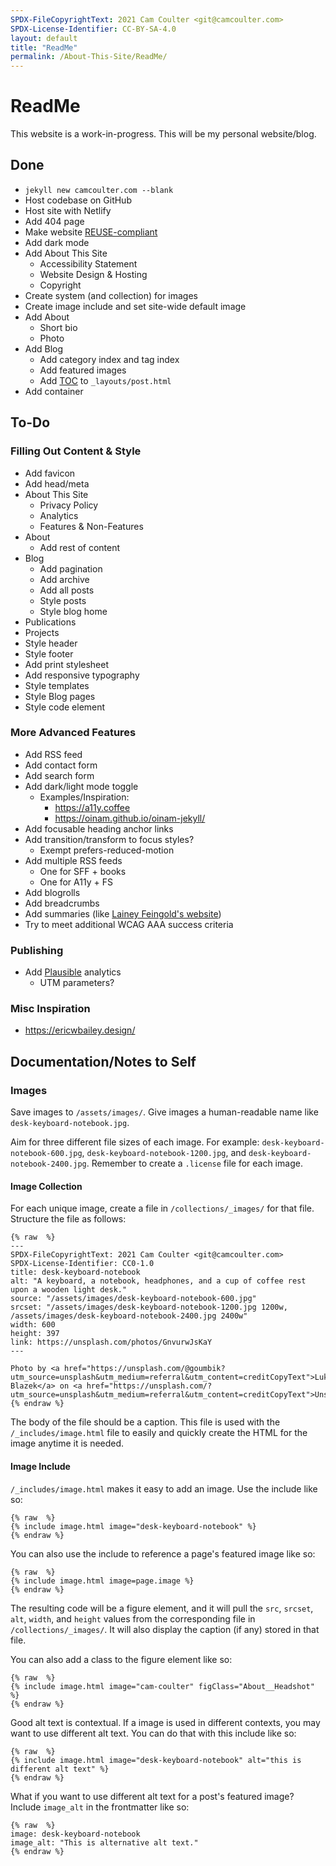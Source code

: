 ```yaml
---
SPDX-FileCopyrightText: 2021 Cam Coulter <git@camcoulter.com>
SPDX-License-Identifier: CC-BY-SA-4.0
layout: default
title: "ReadMe"
permalink: /About-This-Site/ReadMe/
---
```


# ReadMe

This website is a work-in-progress. This will be my personal website/blog.

## Done

* <code>jekyll new camcoulter.com --blank</code>
* Host codebase on GitHub
* Host site with Netlify
* Add 404 page
* Make website [REUSE-compliant](https://reuse.software/)
* Add dark mode
* Add About This Site
	* Accessibility Statement
	* Website Design & Hosting
	* Copyright
* Create system (and collection) for images
* Create image include and set site-wide default image
* Add About
	* Short bio
	* Photo
* Add Blog
	* Add category index and tag index
	* Add featured images
	* Add [TOC](https://github.com/toshimaru/jekyll-toc) to `_layouts/post.html`
* Add container

## To-Do

### Filling Out Content & Style

* Add favicon
* Add head/meta
* About This Site
	* Privacy Policy
	* Analytics
	* Features & Non-Features
* About
	* Add rest of content
* Blog
	* Add pagination
	* Add archive
	* Add all posts
	* Style posts
	* Style blog home
* Publications
* Projects
* Style header
* Style footer
* Add print stylesheet
* Add responsive typography
* Style templates
* Style Blog pages
* Style code element

### More Advanced Features

* Add RSS feed
* Add contact form
* Add search form
* Add dark/light mode toggle
	* Examples/Inspiration:
		* <https://a11y.coffee>
		* <https://oinam.github.io/oinam-jekyll/>
* Add focusable heading anchor links
* Add transition/transform to focus styles?
	* Exempt prefers-reduced-motion
* Add multiple RSS feeds
	* One for SFF + books
	* One for A11y + FS
* Add blogrolls
* Add breadcrumbs
* Add summaries (like [Lainey Feingold's website](https://www.lflegal.com/2021/11/overlay-legal-update/))
* Try to meet additional WCAG AAA success criteria

### Publishing

* Add [Plausible](https://plausible.io/) analytics
	* UTM parameters?

### Misc Inspiration
* https://ericwbailey.design/

## Documentation/Notes to Self

### Images

Save images to `/assets/images/`. Give images a human-readable name like `desk-keyboard-notebook.jpg`.

Aim for three different file sizes of each image. For example: `desk-keyboard-notebook-600.jpg`, `desk-keyboard-notebook-1200.jpg`, and `desk-keyboard-notebook-2400.jpg`. Remember to create a `.license` file for each image.

#### Image Collection

For each unique image, create a file in `/collections/_images/` for that file. Structure the file as follows:

	{% raw  %}
	---
	SPDX-FileCopyrightText: 2021 Cam Coulter <git@camcoulter.com>
	SPDX-License-Identifier: CC0-1.0
	title: desk-keyboard-notebook
	alt: "A keyboard, a notebook, headphones, and a cup of coffee rest upon a wooden light desk."
	source: "/assets/images/desk-keyboard-notebook-600.jpg"
	srcset: "/assets/images/desk-keyboard-notebook-1200.jpg 1200w, /assets/images/desk-keyboard-notebook-2400.jpg 2400w"
	width: 600
	height: 397
	link: https://unsplash.com/photos/GnvurwJsKaY
	---

	Photo by <a href="https://unsplash.com/@goumbik?utm_source=unsplash&utm_medium=referral&utm_content=creditCopyText">Lukas Blazek</a> on <a href="https://unsplash.com/?utm_source=unsplash&utm_medium=referral&utm_content=creditCopyText">Unsplash</a>
	{% endraw %}

The body of the file should be a caption. This file is used with the `/_includes/image.html` file to easily and quickly create the HTML for the image anytime it is needed.

#### Image Include

`/_includes/image.html` makes it easy to add an image. Use the include like so:

	{% raw  %}
	{% include image.html image="desk-keyboard-notebook" %}
	{% endraw %}

You can also use the include to reference a page's featured image like so:

	{% raw  %}
	{% include image.html image=page.image %}
	{% endraw %}

The resulting code will be a figure element, and it will pull the `src`, `srcset`, `alt`, `width`, and `height` values from the corresponding file in `/collections/_images/`. It will also display the caption (if any) stored in that file.

You can also add a class to the figure element like so:

	{% raw  %}
	{% include image.html image="cam-coulter" figClass="About__Headshot" %}
	{% endraw %}

Good alt text is contextual. If a image is used in different contexts, you may want to use different alt text. You can do that with this include like so:

	{% raw  %}
	{% include image.html image="desk-keyboard-notebook" alt="this is different alt text" %}
	{% endraw %}

What if you want to use different alt text for a post's featured image? Include `image_alt` in the frontmatter like so:

	{% raw  %}
	image: desk-keyboard-notebook
	image_alt: "This is alternative alt text."
	{% endraw %}
